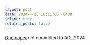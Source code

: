```yaml
---
layout: post
date: 2024-4-15 16:11:00 -0400
inline: true
related_posts: false
---
```


[One paper](https://arxiv.org/abs/2402.12291) not committed to ACL 2024
